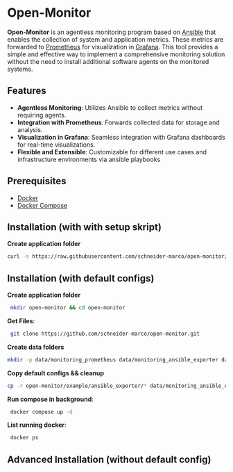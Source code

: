 # Open-Monitor

**Open-Monitor** is an agentless monitoring program based on [Ansible](https://www.ansible.com/) that enables the collection of system and application metrics. These metrics are forwarded to [Prometheus](https://prometheus.io/) for visualization in [Grafana](https://grafana.com/). This tool provides a simple and effective way to implement a comprehensive monitoring solution without the need to install additional software agents on the monitored systems.

## Features
- **Agentless Monitoring**: Utilizes Ansible to collect metrics without requiring agents.
- **Integration with Prometheus**: Forwards collected data for storage and analysis.
- **Visualization in Grafana**: Seamless integration with Grafana dashboards for real-time visualizations.
- **Flexible and Extensible**: Customizable for different use cases and infrastructure environments via ansible playbooks

## Prerequisites
- [Docker](https://www.docker.com/)
- [Docker Compose](https://docs.docker.com/compose/)

## Installation (with with setup skript)
**Create application folder**
   ```bash
curl -s https://raw.githubusercontent.com/schneider-marco/open-monitor/refs/heads/main/setup.sh | bash
   ```


## Installation (with default configs)
**Create application folder**
   ```bash
    mkdir open-monitor && cd open-monitor
   ```
**Get Files**:
   ```bash
    git clone https://github.com/schneider-marco/open-monitor.git
   ```

**Create data folders**
   ```bash
  mkdir -p data/monitoring_prometheus data/monitoring_ansible_exporter data/monitoring_ansible_exporter/ansible/sshkeys

   ```

**Copy default configs && cleanup**
   ```bash
cp -r open-monitor/example/ansible_exporter/* data/monitoring_ansible_exporter/ && cp open-monitor/example/prometheus/prometheus.yml data/monitoring_prometheus/prometheus.yml && cp open-monitor/compose.yaml . && rm -rf ./open-monitor
   ```

**Run compose in background**:
   ```bash
    docker compose up -d
   ```

**List running docker**:
   ```bash
    docker ps
   ```

## Advanced Installation (without default config)

